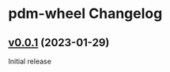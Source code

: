 # pdm-wheel Changelog

<!-- insertion marker -->
[v0.0.1](https://github.com/GabDug/pdm-wheel/releases/tag/0.0.1) (2023-01-29)
-----------------------------------------------------------------------------
Initial release
